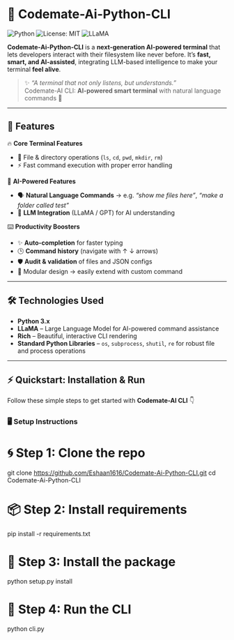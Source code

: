 # 🎯 Codemate-Ai-Python-CLI

![Python](https://img.shields.io/badge/Python-3.11-blue?logo=python&logoColor=white) 
![License: MIT](https://img.shields.io/badge/License-MIT-green) 
![LLaMA](https://img.shields.io/badge/AI-LLaMA-orange)

**Codemate-Ai-Python-CLI** is a **next-generation AI-powered terminal** that lets developers interact with their filesystem like never before. It’s **fast, smart, and AI-assisted**, integrating LLM-based intelligence to make your terminal **feel alive**.

> ✨ *“A terminal that not only listens, but understands.”*  
> Codemate-AI CLI: **AI-powered smart terminal** with natural language commands 🚀 
---

## 🌟 Features  

🔥 **Core Terminal Features**  
- 📂 File & directory operations (`ls`, `cd`, `pwd`, `mkdir`, `rm`)  
- ⚡ Fast command execution with proper error handling  

🤖 **AI-Powered Features**  
- 🗣️ **Natural Language Commands** → e.g. *“show me files here”*, *“make a folder called test”*  
- 🧠 **LLM Integration** (LLaMA / GPT) for AI understanding  

⌨️ **Productivity Boosters**  
- ✨ **Auto-completion** for faster typing  
- 🕒 **Command history** (navigate with ↑ ↓ arrows)  
- 🛡️ **Audit & validation** of files and JSON configs  
- 🔧 Modular design → easily extend with custom command

---

## 🛠️ Technologies Used

- **Python 3.x**
- **LLaMA** – Large Language Model for AI-powered command assistance
- **Rich** – Beautiful, interactive CLI rendering
- **Standard Python Libraries** – `os`, `subprocess`, `shutil`, `re` for robust file and process operations

---

## ⚡ Quickstart: Installation & Run

Follow these simple steps to get started with **Codemate-AI CLI** 👇  

### 🖥️ Setup Instructions

# 🌀 Step 1: Clone the repo
git clone https://github.com/Eshaan1616/Codemate-Ai-Python-CLI.git
cd Codemate-Ai-Python-CLI

# 📦 Step 2: Install requirements
pip install -r requirements.txt

# 🔧 Step 3: Install the package
python setup.py install

# 🚀 Step 4: Run the CLI
python cli.py
